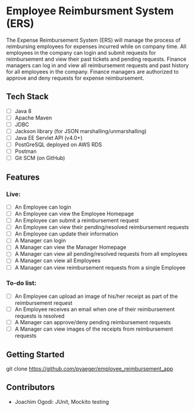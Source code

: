 # Employee Reimbursment System (ERS)

The Expense Reimbursement System (ERS) will manage the process of reimbursing employees for expenses incurred while on company time. All employees in the company can login and submit requests for reimbursement and view their past tickets and pending requests. Finance managers can log in and view all reimbursement requests and past history for all employees in the company. Finance managers are authorized to approve and deny requests for expense reimbursement.

## Tech Stack
- [ ] Java 8
- [ ] Apache Maven
- [ ] JDBC
- [ ] Jackson library (for JSON marshalling/unmarshalling)
- [ ] Java EE Servlet API (v4.0+)
- [ ] PostGreSQL deployed on AWS RDS
- [ ] Postman
- [ ] Git SCM (on GitHub)

## Features 
### Live:
- [ ] An Employee can login
- [ ] An Employee can view the Employee Homepage
- [ ] An Employee can submit a reimbursement request
- [ ] An Employee can view their pending/resolved reimbursement requests
- [ ] An Employee can update their information
- [ ] A Manager can login
- [ ] A Manager can view the Manager Homepage
- [ ] A Manager can view all pending/resolved requests from all employees
- [ ] A Manager can view all Employees
- [ ] A Manager can view reimbursement requests from a single Employee 
### To-do list:
- [ ] An Employee can upload an image of his/her receipt as part of the reimbursement request 
- [ ] An Employee receives an email when one of their reimbursement requests is resolved
- [ ] A Manager can approve/deny pending reimbursement requests
- [ ] A Manager can view images of the receipts from reimbursement requests

## Getting Started

git clone https://github.com/pyaeger/employee_reimbursement_app

## Contributors
- Joachim Ogodi: JUnit, Mockito testing
